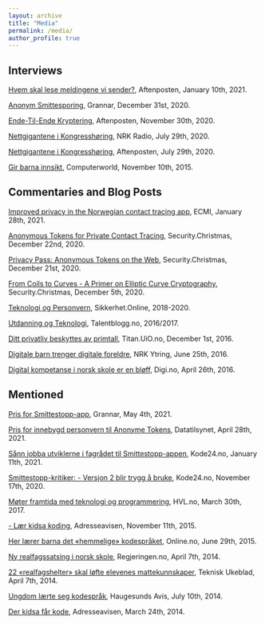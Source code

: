 ```yaml
---
layout: archive
title: "Media"
permalink: /media/
author_profile: true
---
```


## Interviews

[Hvem skal lese meldingene vi sender?](https://www.aftenposten.no/kultur/i/7KV4v9/hvem-skal-lese-meldingene-vi-sender-spoersmaalet-splitter-politikere-og), Aftenposten, January 10th, 2021.

[Anonym Smittesporing](https://grannar.no/2021/01/deltok-i-arbeid-med-smittesporingsapp), Grannar, December 31st, 2020.

[Ende-Til-Ende Kryptering](https://www.aftenposten.no/kultur/i/KyrJg5/ny-facebook-kryptering-bekymrer-politiet), Aftenposten, November 30th, 2020.

[Nettgigantene i Kongresshøring](https://radio.nrk.no/serie/distriktsprogram-troendelag/sesong/202007/DKTL02014420#t=1h29m40s), NRK Radio, July 29th, 2020.

[Nettgigantene i Kongresshøring](https://www.aftenposten.no/kultur/i/70EyQW/i-dag-maa-baade-apple-google-amazon-og-facebook-svare-for-seg-jeg-t), Aftenposten, July 29th, 2020.

[Gir barna innsikt](https://www.cw.no/artikkel/gir-barna-innsikt), Computerworld, November 10th, 2015.

## Commentaries and Blog Posts

[Improved privacy in the Norwegian contact tracing app](https://ecmiindmath.org/2021/01/28/improved-privacy-in-the-norwegian-contact-tracing-app), ECMI, January 28th, 2021.

[Anonymous Tokens for Private Contact Tracing](https://security.christmas/2020/22), Security.Christmas, December 22nd, 2020.

[Privacy Pass: Anonymous Tokens on the Web](https://security.christmas/2020/21), Security.Christmas, December 21st, 2020.

[From Coils to Curves - A Primer on Elliptic Curve Cryptography](https://security.christmas/2020/5), Security.Christmas, December 5th, 2020.

[Teknologi og Personvern](https://sikkerhet.online/author/tjerand-silde), Sikkerhet.Online, 2018-2020.

[Utdanning og Teknologi](https://talentblogg.no/tjerand-silde), Talentblogg.no, 2016/2017.

[Ditt privatliv beskyttes av primtall](https://titan.uio.no/naturvitenskap-teknologi/2016/ditt-privatliv-beskyttes-av-primtall), Titan.UiO.no, December 1st, 2016.

[Digitale barn trenger digitale foreldre](https://www.nrk.no/ytring/digitale-barn-trenger-digitale-foreldre-1.13007819), NRK Ytring, June 25th, 2016.

[Digital kompetanse i norsk skole er en bløff](https://www.digi.no/artikler/digital-kompetanse-i-norsk-skole-er-en-bloff/348037), Digi.no, April 26th, 2016.

## Mentioned

[Pris for Smittestopp-app](https://grannar.no/2021/05/pris-for-smittestopp-app), Grannar, May 4th, 2021.

[Pris for innebygd personvern til Anonyme Tokens](https://www.datatilsynet.no/aktuelt/aktuelle-nyheter-2021/pris-for-innebygd-personvern-til-anonyme-tokens), Datatilsynet, April 28th, 2021.

[Sånn jobba utviklerne i fagrådet til Smittestopp-appen](https://www.kode24.no/koden-bak/sann-jobba-utviklerne-i-fagradet-til-smittestopp-appen/73254266), Kode24.no, January 11th, 2021.

[Smittestopp-kritiker: - Versjon 2 blir trygg å bruke](https://www.kode24.no/kodenytt/smittestopp-kritiker---versjon-2-blir-trygg-a-bruke/73072522), Kode24.no, November 17th, 2020.

[Møter framtida med teknologi og programmering](https://www.hvl.no/aktuelt/moter-framtida-med-teknologi-og-programmering), HVL.no, March 30th, 2017.

[- Lær kidsa koding](https://www.adressa.no/pluss/nyheter/2015/11/11/L%C3%A6r-kidsa-koding-11796276.ece), Adresseavisen, November 11th, 2015.

[Her lærer barna det «hemmelige» kodespråket](https://www.online.no/trender/kidsakoder.jsp), Online.no, June 29th, 2015.

[Ny realfagssatsing i norsk skole](https://www.regjeringen.no/no/aktuelt/Ny-realfagssatsing-i-norsk-skole/id755393), Regjeringen.no, April 7th, 2014.

[22 «realfagshelter» skal løfte elevenes mattekunnskaper](https://www.tu.no/artikler/22-realfagshelter-skal-lofte-elevenes-mattekunnskaper/231597), Teknisk Ukeblad, April 7th, 2014.

[Ungdom lærte seg kodespråk](https://www.h-avis.no/etne/nyheter/siste-nytt/ungdom-larte-seg-kodesprak/s/2-2.921-1.8506076), Haugesunds Avis, July 10th, 2014.

[Der kidsa får kode](https://www.midtnorskdebatt.no/meninger/snakkut/article9383255.ece), Adresseavisen, March 24th, 2014.
